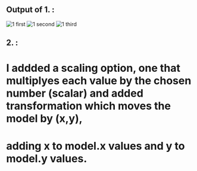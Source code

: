 ## Output of 1. :

![1  first](https://user-images.githubusercontent.com/108798956/202727496-ff7ba17b-0ad9-4778-8d92-d17a4da3c5db.png)
![1  second](https://user-images.githubusercontent.com/108798956/202727504-afbb4968-b5a4-4e16-b72f-30c98e409363.png)
![1  third](https://user-images.githubusercontent.com/108798956/202727511-e279c1d3-3151-4dc8-9970-c3c6cac59376.png)

## 2. :
# I addded a scaling option, one that multiplyes each value by the chosen number (scalar) and added transformation which moves the model by (x,y),
#  adding x to model.x values and y to model.y values.

